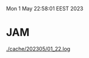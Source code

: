 Mon  1 May 22:58:01 EEST 2023
# JAM
<a href='./cache/202305/01_22.log'>./cache/202305/01_22.log</a>
